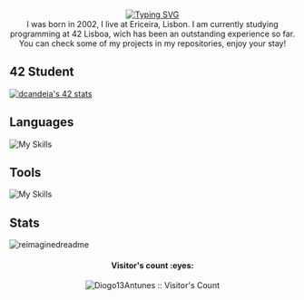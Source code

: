 <p align="center">
<br>
<a href="https://git.io/typing-svg"><img src="https://readme-typing-svg.herokuapp.com?font=Fira+Code&pause=1000&color=F7D718&background=FF000000&center=true&random=false&width=435&lines=Welcome+to+my+World;Enjoy+your+Stay" alt="Typing SVG" /></a>
<br>
I was born in 2002, I live at Ericeira, Lisbon.
I am currently studying programming at 42 Lisboa, wich has been an outstanding experience so far. You can check some of my projects in my repositories, enjoy your stay!

## 42 Student
<a href="https://github.com/oakoudad/badge42"><img src="https://badge.mediaplus.ma/greenbinary/dcandeia?1337Badge=off&UM6P=off" alt="dcandeia's 42 stats" /></a>

## Languages
![My Skills](https://skillicons.dev/icons?i=bash,c,cpp,python,html,css,js,md&theme=dark)

## Tools
![My Skills](https://skillicons.dev/icons?i=github,discord,vscode,vim&theme=dark)

## Stats
<img src="https://myreadme.vercel.app/api/embed/Diogo13Antunes?panels=userstatistics,toprepositories,toplanguages,commitgraph" alt="reimaginedreadme" />

<h4 align="center">Visitor's count :eyes:</h4>
<p align="center"><img src="https://profile-counter.glitch.me/{Diogo13Antunes}/count.svg" alt="Diogo13Antunes :: Visitor's Count" /></p>
